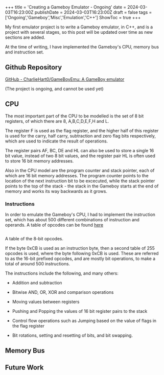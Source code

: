 +++
title = 'Creating a Gameboy Emulator - Ongoing'
date = 2024-03-03T16:23:00Z
publishDate = 2024-03-03T16:23:00Z
draft = false
tags = ['Ongoing','Gameboy','Misc','Emulation','C++']
ShowToc = true
+++

My first emulator project is to write a Gameboy emulator, in C++, and is a project with several stages, so this post will be updated over time as new sections are added.

At the time of writing, I have implemented the Gameboy's CPU, memory bus and instruction set.

## Github Repository

[GitHub - CharlieHart0/GameBoyEmu: A GameBoy emulator](https://github.com/CharlieHart0/GameBoyEmu)

(The project is ongoing, and cannot be used yet)

## CPU

The most important part of the CPU to be modelled is the set of 8 bit registers, of which there are 8, A,B,C,D,E,F,H and L.

The register F is used as the flag register, and the higher half of this register is used for the carry, half carry, subtraction and zero flag bits respectively, which are used to indicate the result of operations.

The register pairs AF, BC, DE and HL can also be used to store a single 16 bit value, instead of two 8 bit values, and the register pair HL is often used to store 16 bit memory addresses.

Also in the CPU model are the program counter and stack pointer, each of which are 16 bit memory addresses. The program counter points to the location of the next instruction bit to be excecuted, while the stack pointer points to the top of the stack - the stack in the Gameboy starts at the end of memory and works its way backwards as it grows.

### Instructions

In order to emulate the Gameboy's CPU, I had to implement the instruction set, which has about 500 different combinations of instruction and operands. A table of opcodes can be found [here](https://meganesu.github.io/generate-gb-opcodes/)

<img title="" src="https://imgur.com/oq7Mooa" alt="">

A table of the 8-bit opcodes. 

If the byte 0xCB is used as an instruction byte, then a second table of 255 opcodes is used, where the byte following 0xCB is used. These are referred to as the 16-bit prefixed opcodes, and are mostly bit operations, to make a total of around 500 instructions.

The instructions include the following, and many others:

- Addition and subtraction

- Bitwise AND, OR, XOR and comparison operations

- Moving values between registers

- Pushing and Popping the values of 16 bit register pairs to the stack

- Control flow operations such as Jumping based on the value of flags in the flag register

- Bit rotations, setting and resetting of bits, and bit swapping.





## Memory Bus

## Future Work
